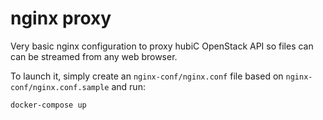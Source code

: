# nginx proxy

Very basic nginx configuration to proxy hubiC OpenStack API so files can can be streamed from any web browser.

To launch it, simply create an `nginx-conf/nginx.conf` file based on `nginx-conf/nginx.conf.sample` and run:

```
docker-compose up
```
